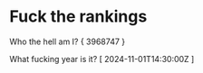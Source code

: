 # Fuck the rankings

Who the hell am I?
{ 3968747 }

What fucking year is it?
[ 2024-11-01T14:30:00Z ]
